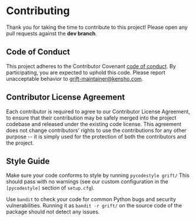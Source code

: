 # Contributing

Thank you for taking the time to contribute to this project! Please open any pull requests against the **dev branch**.

## Code of Conduct

This project adheres to the Contributor Covenant [code of conduct](CODE_OF_CONDUCT.md).
By participating, you are expected to uphold this code.
Please report unacceptable behavior to grift-maintainer@kensho.com.

## Contributor License Agreement

Each contributor is required to agree to our Contributor License Agreement, to ensure that their contribution may be safely merged into the project codebase and released under the existing code license. This agreement does not change contributors' rights to use the contributions for any other purpose -- it is simply used for the protection of both the contributors and the project.

## Style Guide

Make sure your code conforms to style by running `pycodestyle grift/` This should pass with no warnings (see our custom configuration in the `[pycodestyle]` section of `setup.cfg`).

Use `bandit` to check your code for common Python bugs and security vulnerabilities. Running it as `bandit -r grift/` on the source code of the package should not detect any issues.

